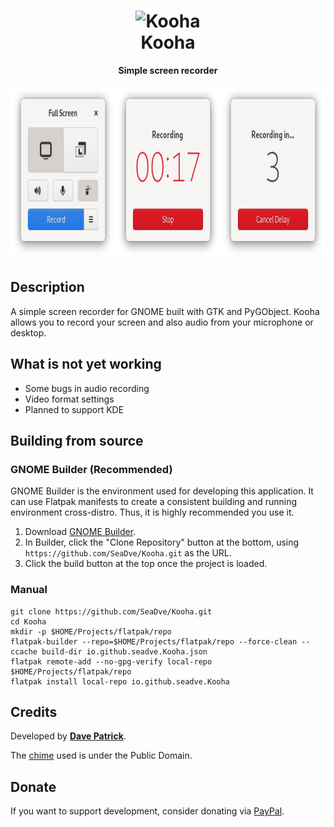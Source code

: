 <h1 align="center">
	<img src="data/logo/io.github.seadve.Kooha.svg" alt="Kooha" width="192" height="192"/><br>
	Kooha
</h1>

<p align="center"><strong>Simple screen recorder</strong></p>

<p align="center">
  <img src="screenshots/Kooha-preview.png" width="795" height="280";/>
</p>

## Description
A simple screen recorder for GNOME built with GTK and PyGObject. Kooha allows you to record your screen and also audio from your microphone or desktop.


## What is not yet working
* Some bugs in audio recording
* Video format settings
* Planned to support KDE


## Building from source

### GNOME Builder (Recommended)
GNOME Builder is the environment used for developing this application. It can use Flatpak manifests to create a consistent building and running environment cross-distro. Thus, it is highly recommended you use it.

1. Download [GNOME Builder](https://flathub.org/apps/details/org.gnome.Builder).
2. In Builder, click the "Clone Repository" button at the bottom, using `https://github.com/SeaDve/Kooha.git` as the URL.
3. Click the build button at the top once the project is loaded.


### Manual
```
git clone https://github.com/SeaDve/Kooha.git
cd Kooha
mkdir -p $HOME/Projects/flatpak/repo
flatpak-builder --repo=$HOME/Projects/flatpak/repo --force-clean --ccache build-dir io.github.seadve.Kooha.json
flatpak remote-add --no-gpg-verify local-repo $HOME/Projects/flatpak/repo
flatpak install local-repo io.github.seadve.Kooha
```


## Credits

Developed by **[Dave Patrick](https://github.com/SeaDve)**.

The [chime](https://soundbible.com/1598-Electronic-Chime.html) used is under the Public Domain.


## Donate
If you want to support development, consider donating via [PayPal](https://paypal.me/sedve).
